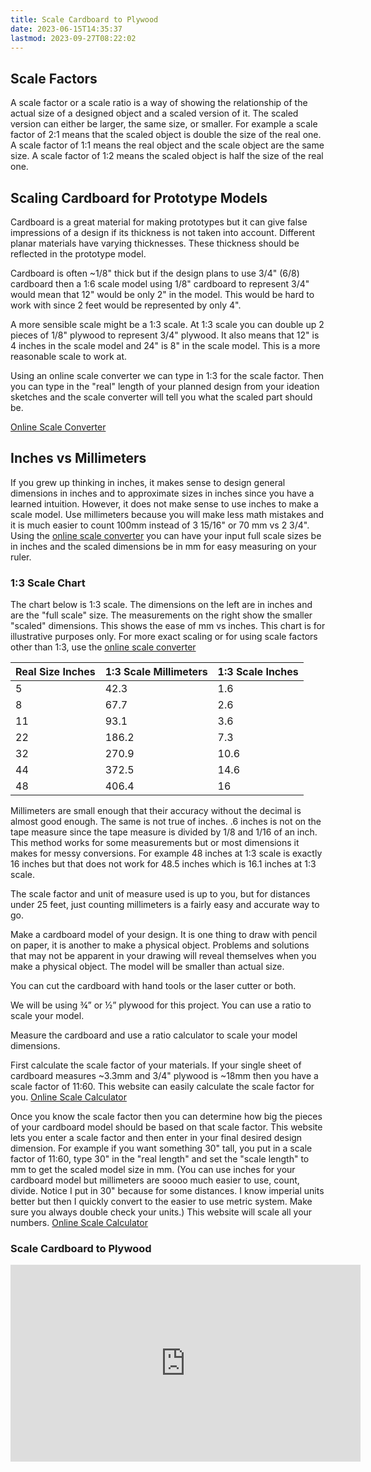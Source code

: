 ```yaml
---
title: Scale Cardboard to Plywood
date: 2023-06-15T14:35:37
lastmod: 2023-09-27T08:22:02
---
```


## Scale Factors

A scale factor or a scale ratio is a way of showing the relationship of the actual size of a designed object and a scaled version of it. The scaled version can either be larger, the same size, or smaller. For example a scale factor of 2:1 means that the scaled object is double the size of the real one. A scale factor of 1:1 means the real object and the scale object are the same size. A scale factor of 1:2 means the scaled object is half the size of the real one.

## Scaling Cardboard for Prototype Models

Cardboard is a great material for making prototypes but it can give false impressions of a design if its thickness is not taken into account. Different planar materials have varying thicknesses. These thickness should be reflected in the prototype model.

Cardboard is often ~1/8" thick but if the design plans to use 3/4" (6/8) cardboard then a 1:6 scale model using 1/8" cardboard to represent 3/4" would mean that 12" would be only 2" in the model. This would be hard to work with since 2 feet would be represented by only 4".

A more sensible scale might be a 1:3 scale. At 1:3 scale you can double up 2 pieces of 1/8" plywood to represent 3/4" plywood. It also means that 12" is 4 inches in the scale model and 24" is 8" in the scale model. This is a more reasonable scale to work at.

Using an online scale converter we can type in 1:3 for the scale factor. Then you can type in the "real" length of your planned design from your ideation sketches and the scale converter will tell you what the scaled part should be.

[Online Scale Converter](https://www.ginifab.com/feeds/cm_to_inch/scale_converter.html)

## Inches vs Millimeters

If you grew up thinking in inches, it makes sense to design general dimensions in inches and to approximate sizes in inches since you have a learned intuition. However, it does not make sense to use inches to make a scale model. Use millimeters because you will make less math mistakes and it is much easier to count 100mm instead of 3 15/16" or 70 mm vs 2 3/4". Using the [online scale converter](https://www.ginifab.com/feeds/cm_to_inch/scale_converter.html) you can have your input full scale sizes be in inches and the scaled dimensions be in mm for easy measuring on your ruler.

### 1:3 Scale Chart

The chart below is 1:3 scale. The dimensions on the left are in inches and are the "full scale" size. The measurements on the right show the smaller "scaled" dimensions. This shows the ease of mm vs inches. This chart is for illustrative purposes only. For more exact scaling or for using scale factors other than 1:3, use the [online scale converter](https://www.ginifab.com/feeds/cm_to_inch/scale_converter.html)

<div class="responsive-table-markdown">

| Real Size Inches | 1:3 Scale Millimeters | 1:3 Scale Inches |
| ---------------- | --------------------- | ---------------- |
| 5                | 42.3                  | 1.6              |
| 8                | 67.7                  | 2.6              |
| 11               | 93.1                  | 3.6              |
| 22               | 186.2                 | 7.3              |
| 32               | 270.9                 | 10.6             |
| 44               | 372.5                 | 14.6             |
| 48               | 406.4                 | 16               |

</div>

Millimeters are small enough that their accuracy without the decimal is almost good enough. The same is not true of inches. .6 inches is not on the tape measure since the tape measure is divided by 1/8 and 1/16 of an inch. This method works for some measurements but or most dimensions it makes for messy conversions. For example 48 inches at 1:3 scale is exactly 16 inches but that does not work for 48.5 inches which is 16.1 inches at 1:3 scale.

The scale factor and unit of measure used is up to you, but for distances under 25 feet, just counting millimeters is a fairly easy and accurate way to go.

Make a cardboard model of your design. It is one thing to draw with pencil on paper, it is another to make a physical object. Problems and solutions that may not be apparent in your drawing will reveal themselves when you make a physical object. The model will be smaller than actual size.

You can cut the cardboard with hand tools or the laser cutter or both.

We will be using ¾” or ½” plywood for this project. You can use a ratio to scale your model.

Measure the cardboard and use a ratio calculator to scale your model dimensions.

First calculate the scale factor of your materials. If your single sheet of cardboard measures ~3.3mm and 3/4" plywood is ~18mm then you have a scale factor of 11:60. This website can easily calculate the scale factor for you. [Online Scale Calculator](https://www.ginifab.com/feeds/cm_to_inch/scale_factor_calculator.html)

Once you know the scale factor then you can determine how big the pieces of your cardboard model should be based on that scale factor. This website lets you enter a scale factor and then enter in your final desired design dimension. For example if you want something 30" tall, you put in a scale factor of 11:60, type 30" in the "real length" and set the "scale length" to mm to get the scaled model size in mm. (You can use inches for your cardboard model but millimeters are soooo much easier to use, count, divide. Notice I put in 30" because for some distances. I know imperial units better but then I quickly convert to the easier to use metric system. Make sure you always double check your units.) This website will scale all your numbers. [Online Scale Calculator](https://www.ginifab.com/feeds/cm_to_inch/scale_factor_calculator.html)

<div class="video-grid">
<div class="video-card">

### Scale Cardboard to Plywood

<div class="iframe-16-9-container">
<iframe class="youTubeIframe"  width="560" height="315" src="https://www.youtube.com/embed/j-KeJDNf9HQ" title="YouTube video player" frameborder="0" allow="accelerometer; autoplay; clipboard-write; encrypted-media; gyroscope; picture-in-picture; web-share" allowfullscreen></iframe>
</div>
</div>

</div>

